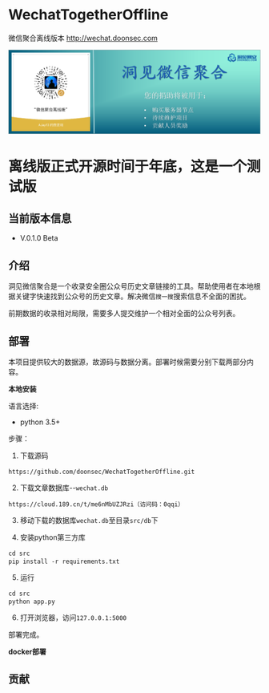 # WechatTogetherOffline
微信聚合离线版本 http://wechat.doonsec.com


![](img/donate.png)

# 离线版正式开源时间于年底，这是一个测试版

## 当前版本信息

- V.0.1.0 Beta


## 介绍

洞见微信聚合是一个收录安全圈公众号历史文章链接的工具。帮助使用者在本地根据关键字快速找到公众号的历史文章。解决微信`搜一搜`搜索信息不全面的困扰。

前期数据的收录相对局限，需要多人提交维护一个相对全面的公众号列表。



## 部署

本项目提供较大的数据源，故源码与数据分离。部署时候需要分别下载两部分内容。

**本地安装**

语言选择:
 - python 3.5+

步骤：
1. 下载源码

```
https://github.com/doonsec/WechatTogetherOffline.git
```
2. 下载文章数据库--`wechat.db`

```
https://cloud.189.cn/t/me6nMbUZJRzi（访问码：0qqi）
```

3. 移动下载的数据库`wechat.db`至目录`src/db`下


4. 安装python第三方库

```
cd src
pip install -r requirements.txt
```
5. 运行

```
cd src
python app.py
```
6. 打开浏览器，访问`127.0.0.1:5000`

部署完成。

**docker部署**

## 贡献


